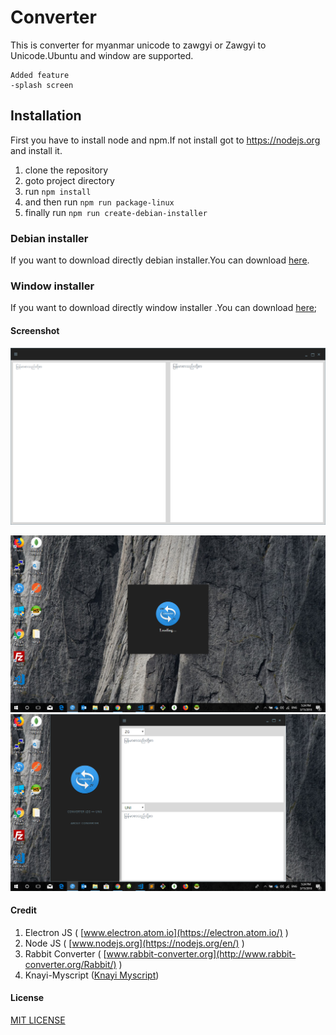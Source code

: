 # Converter
This is converter for myanmar unicode to zawgyi or Zawgyi to Unicode.Ubuntu and window are supported.

    Added feature
    -splash screen



## Installation
First you have to install node and npm.If not install got to https://nodejs.org and install it.

1. clone the repository
1. goto project directory
1. run `npm install`
1. and then run `npm run package-linux`
1. finally run `npm run create-debian-installer`


### Debian installer
If you want to download  directly  debian installer.You can download [here](http://larmaysee.com/converter/converter_1.1.1_amd64.deb).

### Window installer
If you want to download directly window installer .You can download [here](http://larmaysee.com/converter/converter.ext);

#### Screenshot
![alt text](screenshots/old.png "Version 1.1.0")

![alt text](screenshots/splash.png "Version 1.2.0 splash screen")
![alt text](screenshots/main.png "Version 1.2.0 Main Screen")


#### Credit
1. Electron JS ( [www.electron.atom.io](https://electron.atom.io/) )
2. Node JS ( [www.nodejs.org](https://nodejs.org/en/) )
3. Rabbit Converter ( [www.rabbit-converter.org](http://www.rabbit-converter.org/Rabbit/) )
4. Knayi-Myscript ([Knayi Myscript](https://www.npmjs.com/package/knayi-myscript))


#### License
[MIT LICENSE](https://g.co/kgs/cvPzhD)

